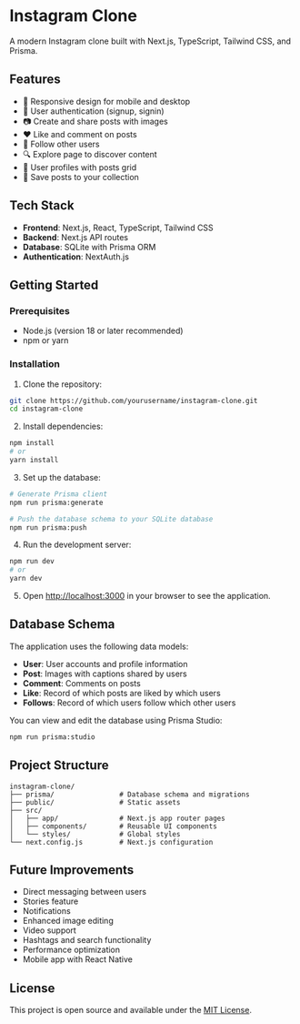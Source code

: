 # Instagram Clone

A modern Instagram clone built with Next.js, TypeScript, Tailwind CSS, and Prisma.

## Features

- 📱 Responsive design for mobile and desktop
- 🔐 User authentication (signup, signin)
- 📷 Create and share posts with images
- ❤️ Like and comment on posts
- 👥 Follow other users
- 🔍 Explore page to discover content
- 👤 User profiles with posts grid
- 💾 Save posts to your collection

## Tech Stack

- **Frontend**: Next.js, React, TypeScript, Tailwind CSS
- **Backend**: Next.js API routes
- **Database**: SQLite with Prisma ORM
- **Authentication**: NextAuth.js

## Getting Started

### Prerequisites

- Node.js (version 18 or later recommended)
- npm or yarn

### Installation

1. Clone the repository:

```bash
git clone https://github.com/yourusername/instagram-clone.git
cd instagram-clone
```

2. Install dependencies:

```bash
npm install
# or
yarn install
```

3. Set up the database:

```bash
# Generate Prisma client
npm run prisma:generate

# Push the database schema to your SQLite database
npm run prisma:push
```

4. Run the development server:

```bash
npm run dev
# or
yarn dev
```

5. Open [http://localhost:3000](http://localhost:3000) in your browser to see the application.

## Database Schema

The application uses the following data models:

- **User**: User accounts and profile information
- **Post**: Images with captions shared by users
- **Comment**: Comments on posts
- **Like**: Record of which posts are liked by which users
- **Follows**: Record of which users follow which other users

You can view and edit the database using Prisma Studio:

```bash
npm run prisma:studio
```

## Project Structure

```
instagram-clone/
├── prisma/                # Database schema and migrations
├── public/                # Static assets
├── src/
│   ├── app/               # Next.js app router pages
│   ├── components/        # Reusable UI components
│   └── styles/            # Global styles
└── next.config.js         # Next.js configuration
```

## Future Improvements

- Direct messaging between users
- Stories feature
- Notifications
- Enhanced image editing
- Video support
- Hashtags and search functionality
- Performance optimization
- Mobile app with React Native

## License

This project is open source and available under the [MIT License](LICENSE).
